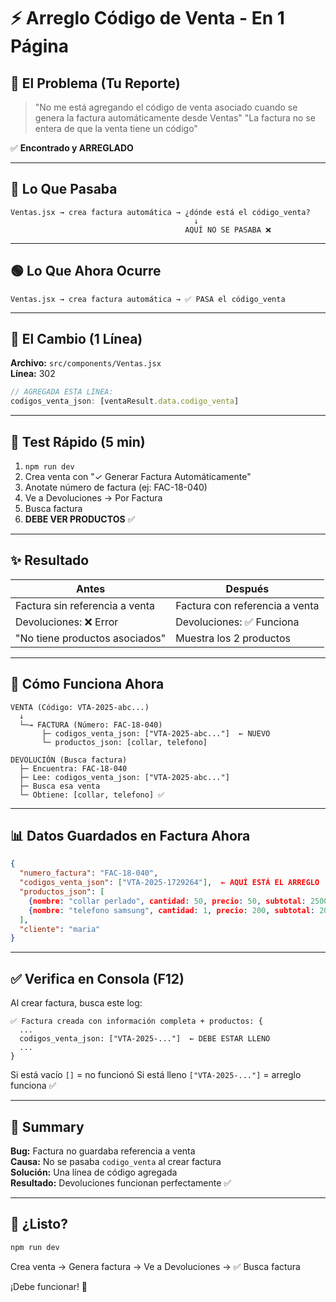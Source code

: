 # ⚡ Arreglo Código de Venta - En 1 Página

## 🎯 El Problema (Tu Reporte)

> "No me está agregando el código de venta asociado cuando se genera la factura automáticamente desde Ventas"
> "La factura no se entera de que la venta tiene un código"

✅ **Encontrado y ARREGLADO**

---

## 🔴 Lo Que Pasaba

```
Ventas.jsx → crea factura automática → ¿dónde está el código_venta?
                                         ↓
                                       AQUÍ NO SE PASABA ❌
```

---

## 🟢 Lo Que Ahora Ocurre

```
Ventas.jsx → crea factura automática → ✅ PASA el código_venta
```

---

## 📝 El Cambio (1 Línea)

**Archivo:** `src/components/Ventas.jsx`  
**Línea:** 302

```javascript
// AGREGADA ESTA LÍNEA:
codigos_venta_json: [ventaResult.data.codigo_venta]
```

---

## 🧪 Test Rápido (5 min)

1. `npm run dev`
2. Crea venta con "✓ Generar Factura Automáticamente"
3. Anotate número de factura (ej: FAC-18-040)
4. Ve a Devoluciones → Por Factura
5. Busca factura
6. **DEBE VER PRODUCTOS** ✅

---

## ✨ Resultado

| Antes | Después |
|-------|---------|
| Factura sin referencia a venta | Factura con referencia a venta |
| Devoluciones: ❌ Error | Devoluciones: ✅ Funciona |
| "No tiene productos asociados" | Muestra los 2 productos |

---

## 🔗 Cómo Funciona Ahora

```
VENTA (Código: VTA-2025-abc...)
  ↓
  └─→ FACTURA (Número: FAC-18-040)
       ├─ codigos_venta_json: ["VTA-2025-abc..."]  ← NUEVO
       └─ productos_json: [collar, telefono]

DEVOLUCIÓN (Busca factura)
  ├─ Encuentra: FAC-18-040
  ├─ Lee: codigos_venta_json: ["VTA-2025-abc..."]
  ├─ Busca esa venta
  └─ Obtiene: [collar, telefono] ✅
```

---

## 📊 Datos Guardados en Factura Ahora

```json
{
  "numero_factura": "FAC-18-040",
  "codigos_venta_json": ["VTA-2025-1729264"],  ← AQUÍ ESTÁ EL ARREGLO
  "productos_json": [
    {nombre: "collar perlado", cantidad: 50, precio: 50, subtotal: 2500},
    {nombre: "telefono samsung", cantidad: 1, precio: 200, subtotal: 200}
  ],
  "cliente": "maria"
}
```

---

## ✅ Verifica en Consola (F12)

Al crear factura, busca este log:
```
✅ Factura creada con información completa + productos: {
  ...
  codigos_venta_json: ["VTA-2025-..."]  ← DEBE ESTAR LLENO
  ...
}
```

Si está vacío `[]` = no funcionó
Si está lleno `["VTA-2025-..."]` = arreglo funciona ✅

---

## 🎉 Summary

**Bug:** Factura no guardaba referencia a venta  
**Causa:** No se pasaba `codigo_venta` al crear factura  
**Solución:** Una línea de código agregada  
**Resultado:** Devoluciones funcionan perfectamente ✅

---

## 🚀 ¿Listo?

```powershell
npm run dev
```

Crea venta → Genera factura → Ve a Devoluciones → ✅ Busca factura

¡Debe funcionar! 🎯